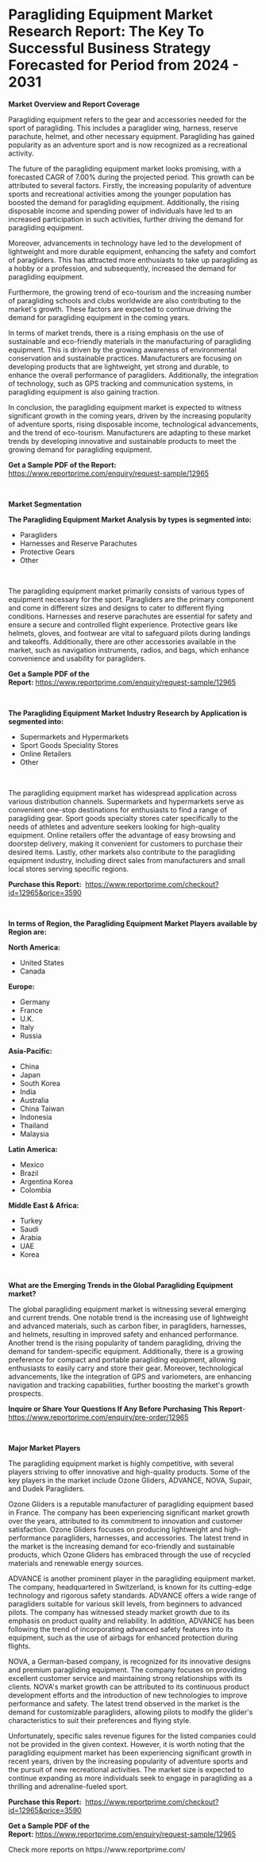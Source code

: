 <p><h1>Paragliding Equipment Market Research Report: The Key To Successful Business Strategy Forecasted for Period from 2024 - 2031</h1></p><p><strong>Market Overview and Report Coverage</strong></p>
<p><p>Paragliding equipment refers to the gear and accessories needed for the sport of paragliding. This includes a paraglider wing, harness, reserve parachute, helmet, and other necessary equipment. Paragliding has gained popularity as an adventure sport and is now recognized as a recreational activity.</p><p>The future of the paragliding equipment market looks promising, with a forecasted CAGR of 7.00% during the projected period. This growth can be attributed to several factors. Firstly, the increasing popularity of adventure sports and recreational activities among the younger population has boosted the demand for paragliding equipment. Additionally, the rising disposable income and spending power of individuals have led to an increased participation in such activities, further driving the demand for paragliding equipment.</p><p>Moreover, advancements in technology have led to the development of lightweight and more durable equipment, enhancing the safety and comfort of paragliders. This has attracted more enthusiasts to take up paragliding as a hobby or a profession, and subsequently, increased the demand for paragliding equipment.</p><p>Furthermore, the growing trend of eco-tourism and the increasing number of paragliding schools and clubs worldwide are also contributing to the market's growth. These factors are expected to continue driving the demand for paragliding equipment in the coming years.</p><p>In terms of market trends, there is a rising emphasis on the use of sustainable and eco-friendly materials in the manufacturing of paragliding equipment. This is driven by the growing awareness of environmental conservation and sustainable practices. Manufacturers are focusing on developing products that are lightweight, yet strong and durable, to enhance the overall performance of paragliders. Additionally, the integration of technology, such as GPS tracking and communication systems, in paragliding equipment is also gaining traction.</p><p>In conclusion, the paragliding equipment market is expected to witness significant growth in the coming years, driven by the increasing popularity of adventure sports, rising disposable income, technological advancements, and the trend of eco-tourism. Manufacturers are adapting to these market trends by developing innovative and sustainable products to meet the growing demand for paragliding equipment.</p></p>
<p><strong>Get a Sample PDF of the Report:</strong> <a href="https://www.reportprime.com/enquiry/request-sample/12965">https://www.reportprime.com/enquiry/request-sample/12965</a></p>
<p>&nbsp;</p>
<p><strong>Market Segmentation</strong></p>
<p><strong>The Paragliding Equipment Market Analysis by types is segmented into:</strong></p>
<p><ul><li>Paragliders</li><li>Harnesses and Reserve Parachutes</li><li>Protective Gears</li><li>Other</li></ul></p>
<p>&nbsp;</p>
<p><p>The paragliding equipment market primarily consists of various types of equipment necessary for the sport. Paragliders are the primary component and come in different sizes and designs to cater to different flying conditions. Harnesses and reserve parachutes are essential for safety and ensure a secure and controlled flight experience. Protective gears like helmets, gloves, and footwear are vital to safeguard pilots during landings and takeoffs. Additionally, there are other accessories available in the market, such as navigation instruments, radios, and bags, which enhance convenience and usability for paragliders.</p></p>
<p><strong>Get a Sample PDF of the Report:</strong>&nbsp;<a href="https://www.reportprime.com/enquiry/request-sample/12965">https://www.reportprime.com/enquiry/request-sample/12965</a></p>
<p>&nbsp;</p>
<p><strong>The Paragliding Equipment Market Industry Research by Application is segmented into:</strong></p>
<p><ul><li>Supermarkets and Hypermarkets</li><li>Sport Goods Speciality Stores</li><li>Online Retailers</li><li>Other</li></ul></p>
<p>&nbsp;</p>
<p><p>The paragliding equipment market has widespread application across various distribution channels. Supermarkets and hypermarkets serve as convenient one-stop destinations for enthusiasts to find a range of paragliding gear. Sport goods specialty stores cater specifically to the needs of athletes and adventure seekers looking for high-quality equipment. Online retailers offer the advantage of easy browsing and doorstep delivery, making it convenient for customers to purchase their desired items. Lastly, other markets also contribute to the paragliding equipment industry, including direct sales from manufacturers and small local stores serving specific regions.</p></p>
<p><strong>Purchase this Report:</strong>&nbsp; <a href="https://www.reportprime.com/checkout?id=12965&price=3590">https://www.reportprime.com/checkout?id=12965&price=3590</a></p>
<p>&nbsp;</p>
<p><strong>In terms of Region, the Paragliding Equipment Market Players available by Region are:</strong></p>
<p>
    <p> <strong> North America: </strong>
        <ul>
            <li>United States</li>
            <li>Canada</li>
        </ul>
        </p> 
    <p> <strong> Europe: </strong>
        <ul>
            <li>Germany</li>
            <li>France</li>
            <li>U.K.</li>
            <li>Italy</li>
            <li>Russia</li>
        </ul>
        </p> 
    <p> <strong> Asia-Pacific: </strong>
        <ul>
            <li>China</li>
            <li>Japan</li>
            <li>South Korea</li>
            <li>India</li>
            <li>Australia</li>
            <li>China Taiwan</li>
            <li>Indonesia</li>
            <li>Thailand</li>
            <li>Malaysia</li>
        </ul>
        </p> 
    <p> <strong> Latin America: </strong>
        <ul>
            <li>Mexico</li>
            <li>Brazil</li>
            <li>Argentina Korea</li>
            <li>Colombia</li>
        </ul>
        </p> 
    <p> <strong> Middle East & Africa: </strong>
        <ul>
            <li>Turkey</li>
            <li>Saudi</li>
            <li>Arabia</li>
            <li>UAE</li>
            <li>Korea</li>
        </ul>
    </p>
    </p>
<p>&nbsp;</p>
<p><strong>What are the Emerging Trends in the Global Paragliding Equipment market?</strong></p>
<p><p>The global paragliding equipment market is witnessing several emerging and current trends. One notable trend is the increasing use of lightweight and advanced materials, such as carbon fiber, in paragliders, harnesses, and helmets, resulting in improved safety and enhanced performance. Another trend is the rising popularity of tandem paragliding, driving the demand for tandem-specific equipment. Additionally, there is a growing preference for compact and portable paragliding equipment, allowing enthusiasts to easily carry and store their gear. Moreover, technological advancements, like the integration of GPS and variometers, are enhancing navigation and tracking capabilities, further boosting the market's growth prospects.</p></p>
<p><strong>Inquire or Share Your Questions If Any Before Purchasing This Report</strong>- <a href="https://www.reportprime.com/enquiry/pre-order/12965">https://www.reportprime.com/enquiry/pre-order/12965</a></p>
<p>&nbsp;</p>
<p><strong>Major Market Players</strong></p>
<p><p>The paragliding equipment market is highly competitive, with several players striving to offer innovative and high-quality products. Some of the key players in the market include Ozone Gliders, ADVANCE, NOVA, Supair, and Dudek Paragliders.</p><p>Ozone Gliders is a reputable manufacturer of paragliding equipment based in France. The company has been experiencing significant market growth over the years, attributed to its commitment to innovation and customer satisfaction. Ozone Gliders focuses on producing lightweight and high-performance paragliders, harnesses, and accessories. The latest trend in the market is the increasing demand for eco-friendly and sustainable products, which Ozone Gliders has embraced through the use of recycled materials and renewable energy sources.</p><p>ADVANCE is another prominent player in the paragliding equipment market. The company, headquartered in Switzerland, is known for its cutting-edge technology and rigorous safety standards. ADVANCE offers a wide range of paragliders suitable for various skill levels, from beginners to advanced pilots. The company has witnessed steady market growth due to its emphasis on product quality and reliability. In addition, ADVANCE has been following the trend of incorporating advanced safety features into its equipment, such as the use of airbags for enhanced protection during flights.</p><p>NOVA, a German-based company, is recognized for its innovative designs and premium paragliding equipment. The company focuses on providing excellent customer service and maintaining strong relationships with its clients. NOVA's market growth can be attributed to its continuous product development efforts and the introduction of new technologies to improve performance and safety. The latest trend observed in the market is the demand for customizable paragliders, allowing pilots to modify the glider's characteristics to suit their preferences and flying style.</p><p>Unfortunately, specific sales revenue figures for the listed companies could not be provided in the given context. However, it is worth noting that the paragliding equipment market has been experiencing significant growth in recent years, driven by the increasing popularity of adventure sports and the pursuit of new recreational activities. The market size is expected to continue expanding as more individuals seek to engage in paragliding as a thrilling and adrenaline-fueled sport.</p></p>
<p><strong>Purchase this Report:</strong>&nbsp;&nbsp;<a href="https://www.reportprime.com/checkout?id=12965&price=3590">https://www.reportprime.com/checkout?id=12965&price=3590</a></p>
<p></p>
<p><strong>Get a Sample PDF of the Report:</strong>&nbsp;<a href="https://www.reportprime.com/enquiry/request-sample/12965">https://www.reportprime.com/enquiry/request-sample/12965</a></p>
<p>Check more reports on https://www.reportprime.com/</p>
